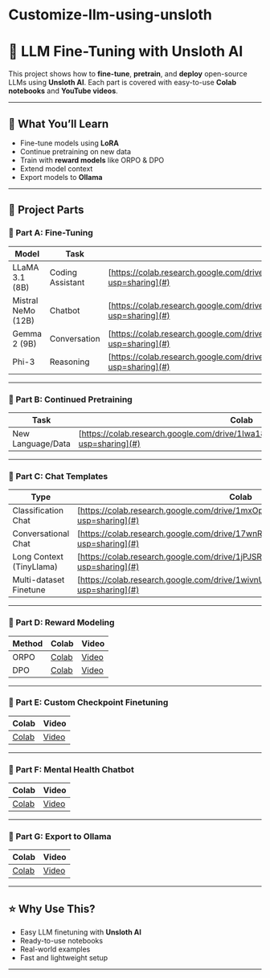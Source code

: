 # Customize-llm-using-unsloth
# 🦙 LLM Fine-Tuning with Unsloth AI

This project shows how to **fine-tune**, **pretrain**, and **deploy** open-source LLMs using **Unsloth AI**. Each part is covered with easy-to-use **Colab notebooks** and **YouTube videos**.

---

## 📘 What You’ll Learn

- Fine-tune models using **LoRA**
- Continue pretraining on new data
- Train with **reward models** like ORPO & DPO
- Extend model context
- Export models to **Ollama**

---

## 📁 Project Parts

### 🔹 Part A: Fine-Tuning

| Model              | Task            | Colab     | Video     |
|--------------------|-----------------|-----------|-----------|
| LLaMA 3.1 (8B)     | Coding Assistant| [https://colab.research.google.com/drive/1qNjrvdEJc0INlEG2u5oeHzkTGg6sX_Qx?usp=sharing](#)| [Video](#)|
| Mistral NeMo (12B) | Chatbot         | [https://colab.research.google.com/drive/1PEYGLGUGG2K0q7en__rgBZ90RW-ETHC_?usp=sharing](#)| [Video](#)|
| Gemma 2 (9B)       | Conversation    | [https://colab.research.google.com/drive/1JfA2oa9HuK6HKMqWtnupBY53eqWYHuXd?usp=sharing](#)| [Video](#)|
| Phi-3              | Reasoning       | [https://colab.research.google.com/drive/1Iwa18DqUa9sCTZysgEx56OnfBuCe4Qvc?usp=sharing](#)| [Video](#)|

---

### 🔹 Part B: Continued Pretraining

| Task                | Colab     | Video     |
|---------------------|-----------|-----------|
| New Language/Data   | [https://colab.research.google.com/drive/1Iwa18DqUa9sCTZysgEx56OnfBuCe4Qvc?usp=sharing](#)| [Video](#)|

---

### 🔹 Part C: Chat Templates

| Type                    | Colab     |
|-------------------------|-----------|
| Classification Chat     | [https://colab.research.google.com/drive/1mxOpr2dI5uq4CROJqZMVE_KwlNeVaYFZ?usp=sharing](#)|
| Conversational Chat     | [https://colab.research.google.com/drive/17wnR91ddyu3bm1ykfL6idX2s2DgX4ryB?usp=sharing](#)|
| Long Context (TinyLlama)| [https://colab.research.google.com/drive/1jPJSR6x_LNhEto6D6KCZdwb9F6otXjy-?usp=sharing](#)|
| Multi-dataset Finetune  | [https://colab.research.google.com/drive/1wivnUsvpW1PfJhdA8Z6JJbd32grzNTuy?usp=sharing](#)|

---

### 🔹 Part D: Reward Modeling

| Method | Colab     | Video     |
|--------|-----------|-----------|
| ORPO   | [Colab](#)| [Video](#)|
| DPO    | [Colab](#)| [Video](#)|

---

### 🔹 Part E: Custom Checkpoint Finetuning

| Colab     | Video     |
|-----------|-----------|
| [Colab](#)| [Video](#)|

---

### 🔹 Part F: Mental Health Chatbot

| Colab     | Video     |
|-----------|-----------|
| [Colab](#)| [Video](#)|

---

### 🔹 Part G: Export to Ollama

| Colab     | Video     |
|-----------|-----------|
| [Colab](#)| [Video](#)|

---

## ⭐ Why Use This?

- Easy LLM finetuning with **Unsloth AI**
- Ready-to-use notebooks
- Real-world examples
- Fast and lightweight setup

---

